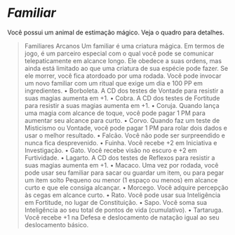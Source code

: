 # *Familiar*

Você possui um animal de estimação mágico. Veja o quadro para detalhes.

>Familiares Arcanos
Um familiar é uma criatura mágica. Em termos de jogo, é um parceiro especial com o qual você pode se comunicar telepaticamente em alcance longo.
Ele obedece a suas ordens, mas ainda está limitado ao que uma criatura de sua espécie pode fazer. Se ele morrer, você fica atordoado por uma rodada.
Você pode invocar um novo familiar com um ritual que exige um dia e 100 PP em ingredientes.
• Borboleta. A CD dos testes de Vontade para resistir a suas magias aumenta em +1.
• Cobra. A CD dos testes de Fortitude para resistir a suas magias aumenta em +1.
• Coruja. Quando lança uma magia com alcance de toque, você pode pagar 1 PM para aumentar seu alcance para curto.
• Corvo. Quando faz um teste de Misticismo ou Vontade, você pode pagar 1 PM para rolar dois dados e usar o melhor resultado.
• Falcão. Você não pode ser surpreendido e nunca fica desprevenido.
• Fuinha. Você recebe +2 em Iniciativa e Investigação.
• Gato. Você recebe visão no escuro e +2 em Furtividade.
• Lagarto. A CD dos testes de Reflexos para resistir a suas magias aumenta em +1.
• Macaco. Uma vez por rodada, você pode usar seu familiar para sacar ou guardar um item, ou para pegar um item solto Pequeno ou menor (1 espaço ou menos) em alcance curto e que ele consiga alcançar.
• Morcego. Você adquire percepção às cegas em alcance curto.
• Rato. Você pode usar sua Inteligência em Fortitude, no lugar de Constituição.
• Sapo. Você soma sua Inteligência ao seu total de pontos de vida (cumulativo).
• Tartaruga. Você recebe +1 na Defesa e deslocamento de natação igual ao seu deslocamento básico.